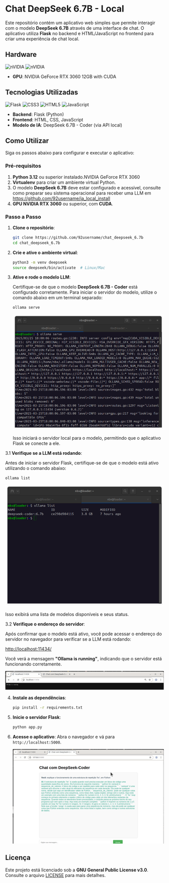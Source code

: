 # Chat DeepSeek 6.7B - Local

Este repositório contém um aplicativo web simples que permite interagir com o modelo **DeepSeek 6.7B** através de uma interface de chat. O aplicativo utiliza **Flask** no backend e HTML/JavaScript no frontend para criar uma experiência de chat local.

## Hardware

![nVIDIA](https://img.shields.io/badge/nVIDIA-%2376B900.svg?style=for-the-badge&logo=nVIDIA&logoColor=white) ![nVIDIA](https://img.shields.io/badge/cuda-000000.svg?style=for-the-badge&logo=nVIDIA&logoColor=green) 

- **GPU**: NVIDIA GeForce RTX 3060 12GB with CUDA

## Tecnologias Utilizadas

![Flask](https://img.shields.io/badge/flask-%23000.svg?style=for-the-badge&logo=flask&logoColor=white) ![CSS3](https://img.shields.io/badge/css3-%231572B6.svg?style=for-the-badge&logo=css3&logoColor=white) ![HTML5](https://img.shields.io/badge/html5-%23E34F26.svg?style=for-the-badge&logo=html5&logoColor=white) ![JavaScript](https://img.shields.io/badge/JavaScript-323330?style=for-the-badge&logo=javascript&logoColor=F7DF1E)

- **Backend**: Flask (Python)
- **Frontend**: HTML, CSS, JavaScript
- **Modelo de IA**: DeepSeek 6.7B - Coder (via API local)

## Como Utilizar

Siga os passos abaixo para configurar e executar o aplicativo:

### Pré-requisitos

1. **Python 3.12** ou superior instalado.NVIDIA GeForce RTX 3060
2. **Virtualenv** para criar um ambiente virtual Python.
3. O modelo **DeepSeek 6.7B** deve estar configurado e acessível, consulte como preparar seu sistema operacional para receber uma LLM em <https://github.com/92username/ia_local_install>
4. **GPU NVIDIA RTX 3060** ou superior, com **CUDA**.

### Passo a Passo

1. **Clone o repositório**:

   ```bash
   git clone https://github.com/92username/chat_deepseek_6.7b
   cd chat_deepseek_6.7b
   ```

2. **Crie e ative o ambiente virtual**:

   ```bash
   python3 -m venv deepseek
   source deepseek/bin/activate  # Linux/Mac
   ```

3. **Ative e rode o modelo LLM**:

   Certifique-se de que o modelo **DeepSeek 6.7B - Coder** está configurado corretamente. Para iniciar o servidor do modelo, utilize o comando abaixo em um terminal separado:

   ```bash
   ollama serve
   ```

   ![Terminal](img/ollama_serve.png)

   Isso iniciará o servidor local para o modelo, permitindo que o aplicativo Flask se conecte a ele.

3.1 **Verifique se a LLM está rodando**:

   Antes de iniciar o servidor Flask, certifique-se de que o modelo está ativo utilizando o comando abaixo:  

   ```bash
   ollama list
   ```  

   ![$ ollama list](img/ollama_list.png)

   Isso exibirá uma lista de modelos disponíveis e seus status.

3.2 **Verifique o endereço do servidor**:

   Após confirmar que o modelo está ativo, você pode acessar o endereço do servidor no navegador para verificar se a LLM está rodando:  
      
   <http://localhost:11434/>
   
   Você verá a mensagem **"Ollama is running"**, indicando que o servidor está funcionando corretamente.

   ![Ollama is Running! ](img/ollama_is_running.png)

4. **Instale as dependências**:

   ```bash
   pip install -r requirements.txt
   ```
   
5. **Inicie o servidor Flask**:
   ```bash
   python app.py
   ```

6. **Acesse o aplicativo**:
   Abra o navegador e vá para `http://localhost:5000`.

   ![Front End](img/chat_fe.png)

## Licença

Este projeto está licenciado sob a **GNU General Public License v3.0**. Consulte o arquivo [LICENSE](LICENSE) para mais detalhes.
